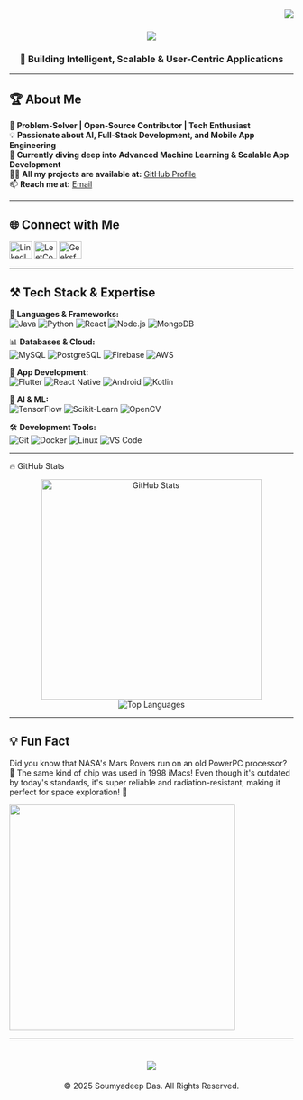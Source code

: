 <img align="right" src="https://visitor-badge.laobi.icu/badge?page_id=Soumyadeep73.Soumyadeep73" />

<h1 align="center">
    <img src="https://readme-typing-svg.herokuapp.com/?font=Righteous&size=35&center=true&vCenter=true&width=800&height=70&duration=4000&lines=Hello+There!+👋;+I'm+Soumyadeep+Das!;AI+%7C+Full-Stack+%7C+ML+%7C+App+Dev+%7C+Database+Enthusiast!+🚀;" />
</h1>

<h3 align="center">🚀 Building Intelligent, Scalable & User-Centric Applications</h3>

---

## 🏆 About Me
🎯 **Problem-Solver | Open-Source Contributor | Tech Enthusiast**  
💡 **Passionate about AI, Full-Stack Development, and Mobile App Engineering**  
📌 **Currently diving deep into Advanced Machine Learning & Scalable App Development**  
👨‍💻 **All my projects are available at:** [GitHub Profile](https://github.com/Soumyadeep73)  
📫 **Reach me at:** [Email](mailto:dsoumyadeep78@gmail.com)  

---

## 🌐 Connect with Me
<p align="left">
<a href="https://linkedin.com/in/soumyadeep-das-694590341" target="_blank"><img src="https://raw.githubusercontent.com/rahuldkjain/github-profile-readme-generator/master/src/images/icons/Social/linked-in-alt.svg" alt="LinkedIn" height="30" width="40" /></a>
<a href="https://www.leetcode.com/u/dsoumyadeep78/" target="_blank"><img src="https://raw.githubusercontent.com/rahuldkjain/github-profile-readme-generator/master/src/images/icons/Social/leet-code.svg" alt="LeetCode" height="30" width="40" /></a>
<a href="https://auth.geeksforgeeks.org/user/dsoumyadeep78" target="_blank"><img src="https://raw.githubusercontent.com/rahuldkjain/github-profile-readme-generator/master/src/images/icons/Social/geeks-for-geeks.svg" alt="GeeksforGeeks" height="30" width="40" /></a>
</p>

---

## ⚒️ Tech Stack & Expertise
🚀 **Languages & Frameworks:**  
![Java](https://img.shields.io/badge/Java-ED8B00?style=for-the-badge&logo=java&logoColor=white)
![Python](https://img.shields.io/badge/Python-3776AB?style=for-the-badge&logo=python&logoColor=white)
![React](https://img.shields.io/badge/React-61DAFB?style=for-the-badge&logo=react&logoColor=black)
![Node.js](https://img.shields.io/badge/Node.js-339933?style=for-the-badge&logo=nodedotjs&logoColor=white)
![MongoDB](https://img.shields.io/badge/MongoDB-47A248?style=for-the-badge&logo=mongodb&logoColor=white)

📊 **Databases & Cloud:**  
![MySQL](https://img.shields.io/badge/MySQL-4479A1?style=for-the-badge&logo=mysql&logoColor=white)
![PostgreSQL](https://img.shields.io/badge/PostgreSQL-316192?style=for-the-badge&logo=postgresql&logoColor=white)
![Firebase](https://img.shields.io/badge/Firebase-FFCA28?style=for-the-badge&logo=firebase&logoColor=black)
![AWS](https://img.shields.io/badge/AWS-232F3E?style=for-the-badge&logo=amazon-aws&logoColor=white)

📱 **App Development:**  
![Flutter](https://img.shields.io/badge/Flutter-02569B?style=for-the-badge&logo=flutter&logoColor=white)
![React Native](https://img.shields.io/badge/React%20Native-20232A?style=for-the-badge&logo=react&logoColor=61DAFB)
![Android](https://img.shields.io/badge/Android-3DDC84?style=for-the-badge&logo=android&logoColor=white)
![Kotlin](https://img.shields.io/badge/Kotlin-0095D5?style=for-the-badge&logo=kotlin&logoColor=white)

🤖 **AI & ML:**  
![TensorFlow](https://img.shields.io/badge/TensorFlow-FF6F00?style=for-the-badge&logo=tensorflow&logoColor=white)
![Scikit-Learn](https://img.shields.io/badge/Scikit--Learn-F7931E?style=for-the-badge&logo=scikit-learn&logoColor=white)
![OpenCV](https://img.shields.io/badge/OpenCV-5C3EE8?style=for-the-badge&logo=opencv&logoColor=white)

🛠 **Development Tools:**  
![Git](https://img.shields.io/badge/Git-F05032?style=for-the-badge&logo=git&logoColor=white)
![Docker](https://img.shields.io/badge/Docker-2496ED?style=for-the-badge&logo=docker&logoColor=white)
![Linux](https://img.shields.io/badge/Linux-FCC624?style=for-the-badge&logo=linux&logoColor=black)
![VS Code](https://img.shields.io/badge/VS%20Code-007ACC?style=for-the-badge&logo=visual-studio-code&logoColor=white)

---

🔥 GitHub Stats
<div align="center">
    <img width=390 src="https://github-readme-stats.vercel.app/api?username=Soumyadeep73&show_icons=true&theme=radical" alt="GitHub Stats" />
    <br/>
    <img align="center" src="https://github-readme-stats.vercel.app/api/top-langs?username=Soumyadeep73&show_icons=true&locale=en&layout=compact&theme=radical" alt="Top Languages" />
</div>

---

## 💡 Fun Fact
Did you know that NASA's Mars Rovers run on an old PowerPC processor? 🚀
The same kind of chip was used in 1998 iMacs! Even though it's outdated by today's standards, it's super reliable and radiation-resistant, making it perfect for space exploration! 🌌

<img src="https://mars.nasa.gov/system/news_items/main_images/9657_PIA25334-Mastcam-Z-selfie-web.jpg" width="400"/>

---

<h1 align="center">
    <img src="https://readme-typing-svg.herokuapp.com/?font=Righteous&size=35&center=true&vCenter=true&width=800&height=70&duration=4000&lines=Thanks+for+Visiting!;Let's+Build+Something+Great+Together!+🚀;" />
</h1>

<p align="center">© 2025 Soumyadeep Das. All Rights Reserved.</p>
